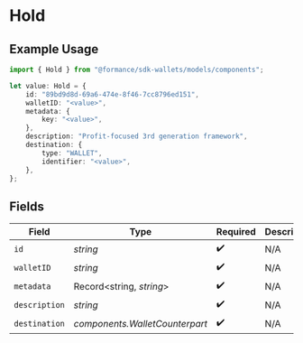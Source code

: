 # Hold

## Example Usage

```typescript
import { Hold } from "@formance/sdk-wallets/models/components";

let value: Hold = {
    id: "89bd9d8d-69a6-474e-8f46-7cc8796ed151",
    walletID: "<value>",
    metadata: {
        key: "<value>",
    },
    description: "Profit-focused 3rd generation framework",
    destination: {
        type: "WALLET",
        identifier: "<value>",
    },
};
```

## Fields

| Field                          | Type                           | Required                       | Description                    |
| ------------------------------ | ------------------------------ | ------------------------------ | ------------------------------ |
| `id`                           | *string*                       | :heavy_check_mark:             | N/A                            |
| `walletID`                     | *string*                       | :heavy_check_mark:             | N/A                            |
| `metadata`                     | Record<string, *string*>       | :heavy_check_mark:             | N/A                            |
| `description`                  | *string*                       | :heavy_check_mark:             | N/A                            |
| `destination`                  | *components.WalletCounterpart* | :heavy_check_mark:             | N/A                            |
